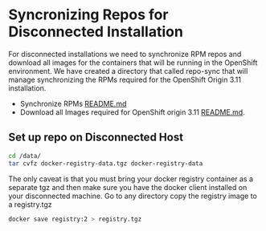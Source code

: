 # Syncronizing Repos for Disconnected Installation

For disconnected installations we need to synchronize RPM repos and download all images for the containers that will be running in the OpenShift environment.  We have created a directory that called repo-sync that will manage synchronizing the RPMs required for the OpenShift Origin 3.11 installation.

* Synchronize RPMs [README.md](./repo-sync/README.md)
* Download all Images required for OpenShift origin 3.11 [README.md](./containers/README.md).

## Set up repo on Disconnected Host

```bash
cd /data/
tar cvfz docker-registry-data.tgz docker-registry-data
```

The only caveat is that you must bring your docker registry container as a separate tgz and then make sure you have the docker client installed on your disconnected machine.  Go to any directory copy the registry image to a registry.tgz

```bash
docker save registry:2 > registry.tgz
```
